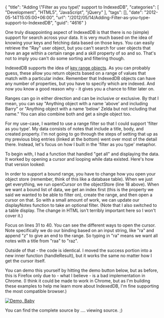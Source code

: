 {
	"title": "Adding \\\"Filter as you type\\\" support to IndexedDB",
	"categories": [
		"Development",
		"HTML5",
		"JavaScript",
		"jQuery"
	],
	"tags": [],
	"date": "2012-05-14T15:05:00+06:00",
	"url": "/2012/05/14/Adding-Filter-as-you-type-support-to-IndexedDB",
	"guid": "4616"
}

One truly disappointing aspect of IndexedDB is that there is no (simple) support for search across your data. It is very much based on the idea of knowing your keys and fetching data based on those keys. You can easily retrieve the "Ray" user object, but you can't search for user objects that have an age within a certain range and a skill property of so and so. That's not to imply you can't do some sorting and filtering though.

IndexedDB supports the idea of <a href="https://developer.mozilla.org/en/IndexedDB/Using_IndexedDB#Specifying_the_range_and_direction_of_cursors">key range objects</a>. As you can probably guess, these allow you return objects based on a range of values that match with a particular index. Remember that IndexedDB objects can have any number of properties, but you have to specify which are indexed. And now you know a good reason why - it gives you a chance to filter later on. 

Ranges can go in either direction and can be inclusive or exclusive. By that I mean, you can say "Anything object with a name 'above' and including Barry" or "Anything object with a name 'below' Zelda but not including that name."  You can also combine both and get a single object too. 

For my use-case, I wanted to use a range filter so that I could support 'filter as you type'. My data consists of notes that include a title, body, and created property. I'm not going to go through the steps of setting that up as my previous blog entries (linked at the bottom) went over most of the detail there. Instead, let's focus on how I built in the 'filter as you type' metaphor.

To begin with, I had a function that handled "get all" and displaying the data. It worked by opening a cursor and looping while data existed. Here's how that version looked:

<script src="https://gist.github.com/2696417.js?file=gistfile1.js"></script>

In order to support a bound range, you have to change how you open your object store (remember, think of this like a database table). When we just get everything, we run openCursor on the objectStore (line 18 above). When we want a bound list of data, we get an index first (this is the property we said we wanted to be able to filter on), create the range, and then open a cursor on that. So with a small amount of work, we can update our displayNotes function to take an optional filter. (Note that I also switched to a table display. The change in HTML isn't terribly important here so I won't cover it.)

<script src="https://gist.github.com/2696452.js?file=gistfile1.js"></script>

Focus on lines 31 to 40. You can see the different ways to open the cursor. Note specifically we do our binding based on an input string, like "ra" and append "z" to give an end to the range. So typing in "ra" means we want all notes with a title from "raa" to "raz". 

Outside of that - the code is identical. I moved the success portion into a new inner function (handleResult), but it works the same no matter how I get the cursor itself. 

You can demo this yourself by hitting the demo button below, but as before, this is Firefox only due to - what I believe - is a bad implementation in Chrome. (I think it could be made to work in Chrome, but as I'm building these examples to help me learn more about IndexedDB, I'm fine supporting the most compatible browser.)


<a href="http://raymondcamden.com/demos/2012/may/14/test6.html?"><img src="https://static.raymondcamden.com/images/icon_128.png" title="Demo, Baby" border="0"></a>

You can find the complete source by .... viewing source. ;)